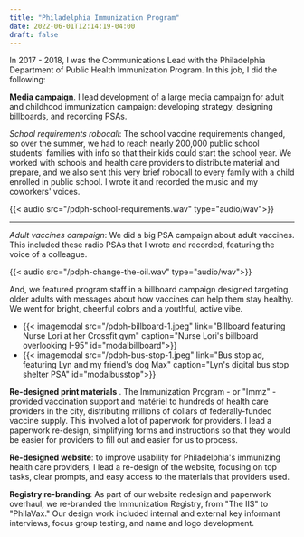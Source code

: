 ```yaml
---
title: "Philadelphia Immunization Program"
date: 2022-06-01T12:14:19-04:00
draft: false
---
```


In 2017 - 2018, I was the Communications Lead with the Philadelphia Department of Public Health Immunization Program. In this job, I did the following:

**Media campaign**. I lead development of a large media campaign for adult and childhood immunization campaign: developing strategy, designing billboards, and recording PSAs.

*School requirements robocall*: The school vaccine requirements changed, so over the summer, we had to reach nearly 200,000 public school students' families with info so that their kids could start the school year. We worked with schools and health care providers to distribute material and prepare, and we also sent this very brief robocall to every family with a child enrolled in public school. I wrote it and recorded the music and my coworkers' voices. 

{{< audio src="/pdph-school-requirements.wav" type="audio/wav">}}

---

*Adult vaccines campaign*: We did a big PSA campaign about adult vaccines. This included these radio PSAs that I wrote and recorded, featuring the voice of a colleague. 

{{< audio src="/pdph-change-the-oil.wav" type="audio/wav">}}

And, we featured program staff in a billboard campaign designed targeting older adults with messages about how vaccines can help them stay healthy. We went for bright, cheerful colors and a youthful, active vibe. 
- {{< imagemodal src="/pdph-billboard-1.jpeg" link="Billboard featuring Nurse Lori at her Crossfit gym" caption="Nurse Lori's billboard overlooking I-95" id="modalbillboard">}}
-  {{< imagemodal src="/pdph-bus-stop-1.jpeg" link="Bus stop ad, featuring Lyn and my friend's dog Max" caption="Lyn's digital bus stop shelter PSA" id="modalbusstop">}}


**Re-designed print materials** . The Immunization Program - or "Immz" - provided vaccination support and matériel to hundreds of health care providers in the city, distributing millions of dollars of federally-funded vaccine supply. This involved a lot of paperwork for providers. I lead a paperwork re-design, simplifying forms and instructions so that they would be easier for providers to fill out and easier for us to process.

**Re-designed website**: to improve usability for Philadelphia's immunizing health care providers, I lead a re-design of the website, focusing on top tasks, clear prompts, and easy access to the materials that providers used.  

**Registry re-branding**: As part of our website redesign and paperwork overhaul, we re-branded the Immunization Registry, from "The IIS" to "PhilaVax." Our design work included internal and external key informant interviews, focus group testing, and name and logo development. 